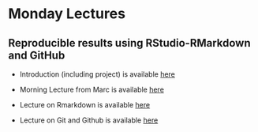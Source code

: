 # Monday Lectures


## Reproducible results using RStudio-RMarkdown and GitHub

- Introduction (including project) is available [here](Overview.pdf)

- Morning Lecture from Marc is available [here](Intro_Surf64_2018.pdf)

- Lecture on Rmarkdown is available 
[here](Rmarkdown_Lecture.html)

- Lecture on Git and Github is available [here](Git-Github-lecture.html)

